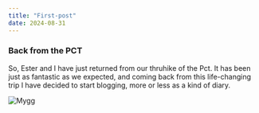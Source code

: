 ```yaml
---
title: "First-post"
date: 2024-08-31
---
```


### Back from the PCT

So, Ester and I have just returned from our thruhike of the Pct. It has been just as fantastic as we expected, and coming back from this life-changing trip I have decided to start blogging, more or less as a kind of diary.


![Mygg](https://raketjan.github.io/blog/docs/assets/images/JAN00741.JPG)


